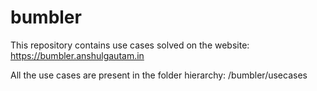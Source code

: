 # bumbler
This repository contains use cases solved on the website: https://bumbler.anshulgautam.in

All the use cases are present in the folder hierarchy:
/bumbler/usecases
